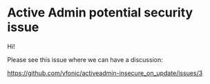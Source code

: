 # Active Admin potential security issue

Hi!

Please see this issue where we can have a discussion:

https://github.com/vfonic/activeadmin-insecure_on_update/issues/3
